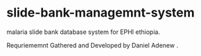 # slide-bank-managemnt-system
malaria slide bank database system for EPHI ethiopia. 

Requriememnt Gathered and Developed by Daniel Adenew .

